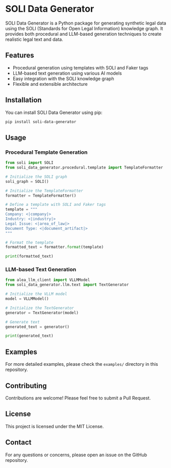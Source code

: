 # SOLI Data Generator

SOLI Data Generator is a Python package for generating synthetic legal data using the SOLI (Standards for Open Legal Information) knowledge graph. It provides both procedural and LLM-based generation techniques to create realistic legal text and data.

## Features

- Procedural generation using templates with SOLI and Faker tags
- LLM-based text generation using various AI models
- Easy integration with the SOLI knowledge graph
- Flexible and extensible architecture

## Installation

You can install SOLI Data Generator using pip:

```bash
pip install soli-data-generator
```

## Usage

### Procedural Template Generation

```python
from soli import SOLI
from soli_data_generator.procedural.template import TemplateFormatter

# Initialize the SOLI graph
soli_graph = SOLI()

# Initialize the TemplateFormatter
formatter = TemplateFormatter()

# Define a template with SOLI and Faker tags
template = """
Company: <|company|>
Industry: <|industry|>
Legal Issue: <|area_of_law|>
Document Type: <|document_artifact|>
"""

# Format the template
formatted_text = formatter.format(template)

print(formatted_text)
```

### LLM-based Text Generation

```python
from alea_llm_client import VLLMModel
from soli_data_generator.llm.text import TextGenerator

# Initialize the VLLM model
model = VLLMModel()

# Initialize the TextGenerator
generator = TextGenerator(model)

# Generate text
generated_text = generator()

print(generated_text)
```

## Examples

For more detailed examples, please check the `examples/` directory in this repository.

## Contributing

Contributions are welcome! Please feel free to submit a Pull Request.

## License

This project is licensed under the MIT License.

## Contact

For any questions or concerns, please open an issue on the GitHub repository.
